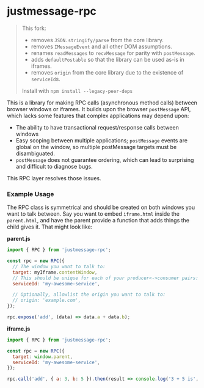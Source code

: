 # justmessage-rpc

> This fork:
> 
> - removes `JSON.stringify/parse` from the core library.
> - removes `IMessageEvent` and all other DOM assumptions.
> - renames `readMessages` to `recvMessage` for parity with `postMessage`.
> - adds `defaultPostable` so that the library can be used as-is in iframes.
> - removes `origin` from the core library due to the existence of `serviceId`s.
> 
> Install with `npm install --legacy-peer-deps`

This is a library for making RPC calls (asynchronous method calls) between browser windows or iframes. It builds upon the browser `postMessage` API, which lacks some features that complex applications may depend upon:

 - The ability to have transactional request/response calls between windows
 - Easy scoping between multiple applications; `postMessage` events are global on the window, so multiple postMessage targets must be disambiguated.
 - `postMessage` does not guarantee ordering, which can lead to surprising and difficult to diagnose bugs.

This RPC layer resolves those issues.

### Example Usage

The RPC class is symmetrical and should be created on both windows you want to talk between. Say you want to embed `iframe.html` inside the `parent.html`, and have the parent provide a function that adds things the child gives it. That might look like:

**parent.js**

```js
import { RPC } from 'justmessage-rpc';

const rpc = new RPC({
  // The window you want to talk to:
  target: myIframe.contentWindow,
  // This should be unique for each of your producer<->consumer pairs:
  serviceId: 'my-awesome-service',

  // Optionally, allowlist the origin you want to talk to:
  // origin: 'example.com',
});

rpc.expose('add', (data) => data.a + data.b);
```

**iframe.js**

```js
import { RPC } from 'justmessage-rpc';

const rpc = new RPC({
  target: window.parent,
  serviceId: 'my-awesome-service',
});

rpc.call('add', { a: 3, b: 5 }).then(result => console.log('3 + 5 is', result));
```
